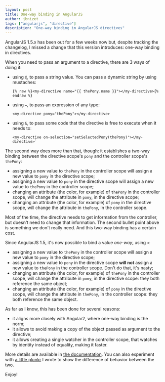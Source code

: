 ```yaml
---
layout: post
title: One-way binding in AngularJS
author: jbnizet
tags: ["angularjs", "directive"]
description: "One-way binding in AngularJS directives"
---
```


AngularJS 1.5.x has been out for a few weeks now but, despite tracking the changelog, I missed
a change that this version introduces: one-way binding in directives.

When you need to pass an argument to a directive, there are 3 ways of doing it:

- using `@`, to pass a string value. You can pass a dynamic string by using mustaches: 
   
      {% raw %}<my-directive name="{{ thePony.name }}"></my-directive>{% endraw %}

- using `=`, to pass an expression of any type: 
  
      <my-directive pony="thePony"></my-directive>

- using `&`, to pass some code that the directive is free to execute when it needs to: 

      <my-directive on-selection="setSelectedPony(thePony)"></my-directive>`

The second way does more than that, though: it establishes a two-way binding between the directive scope's `pony` and the controller 
scope's `thePony`:

 - assigning a new value to `thePony` in the controller scope will assign a new value to `pony` in the directive scope;
 - assigning a new value to `pony` in the directive scope will assign a new value to `thePony` in the controller scope;
 - changing an attribute (the color, for example) of `thePony` in the controller scope, will change the attribute in `pony`, in the directive scope;
 - changing an attribute (the color, for example) of `pony` in the directive scope, will change the attribute in `thePony`, in the controller scope.

Most of the time, the directive needs to get information from the controller, but doesn't need to change that information. 
The second bullet point above is something we don't really need. And this two-way binding has a certain cost. 

Since AngularJS 1.5, it's now possible to bind a value *one-way*, using `<`:

 - assigning a new value to `thePony` in the controller scope will assign a new value to `pony` in the directive scope;
 - assigning a new value to `pony` in the directive scope **will not** assign a new value to `thePony` in the controller scope. Don't do that, it's nasty;
 - changing an attribute (the color, for example) of `thePony` in the controller scope, will change the attribute in `pony`, in the directive scope: they both reference the same object;
 - changing an attribute (the color, for example) of `pony` in the directive scope, will change the attribute in `thePony`, in the controller scope: they both reference the same object.

As far as I know, this has been done for several reasons:

 - it aligns more closely with Angular2, where one-way binding is the norm;
 - it allows to avoid making a copy of the object passed as argument to the directive;
 - it allows creating a single watcher in the controller scope, that watches by identity instead of equality, making it faster.

More details are available in [the documentation](https://code.angularjs.org/1.5.3/docs/api/ng/service/$compile#-scope-). You can also 
experiment with [a little plunkr](http://plnkr.co/edit/0df9XJUjLR9TGmkimNE9?p=preview) I wrote to show the difference of behavior 
between the two.

Enjoy!